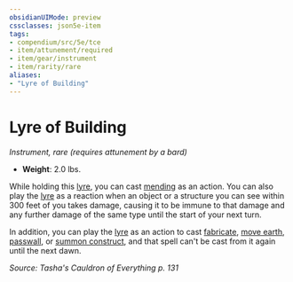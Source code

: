 ```yaml
---
obsidianUIMode: preview
cssclasses: json5e-item
tags:
- compendium/src/5e/tce
- item/attunement/required
- item/gear/instrument
- item/rarity/rare
aliases: 
- "Lyre of Building"
---
```

# Lyre of Building
*Instrument, rare (requires attunement by a bard)*  

- **Weight**: 2.0 lbs.

While holding this [lyre](4-Resources/Compendium/items/lyre.md), you can cast [mending](4-Resources/Compendium/spells/mending.md) as an action. You can also play the [lyre](4-Resources/Compendium/items/lyre.md) as a reaction when an object or a structure you can see within 300 feet of you takes damage, causing it to be immune to that damage and any further damage of the same type until the start of your next turn.

In addition, you can play the [lyre](4-Resources/Compendium/items/lyre.md) as an action to cast [fabricate](4-Resources/Compendium/spells/fabricate.md), [move earth](4-Resources/Compendium/spells/move-earth.md), [passwall](4-Resources/Compendium/spells/passwall.md), or [summon construct](4-Resources/Compendium/spells/summon-construct-tce.md), and that spell can't be cast from it again until the next dawn.

*Source: Tasha's Cauldron of Everything p. 131*